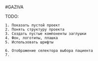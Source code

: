 #GAZIVA

TODO:

    1. Показать пустой проект
    2. Понять структуру проекта
    3. Создать пустые компоненты заглушки
    4. Фон, логотипы, плашка
    5. Использовать шрифты
    
    6. Отображение селектора выбора пациента
    7.  
